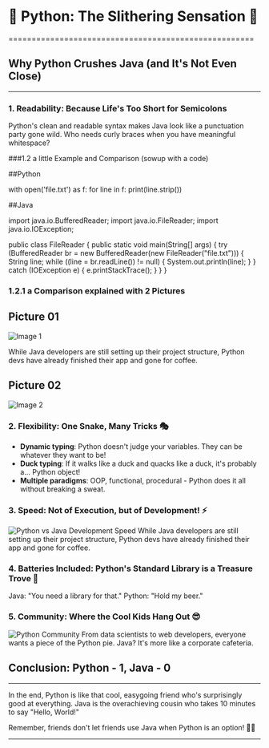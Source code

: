 # 🐍 Python: The Slithering Sensation 🚀
=====================================================

## Why Python Crushes Java (and It's Not Even Close)
---------------------------------------------------

### 1. Readability: Because Life's Too Short for Semicolons

Python's clean and readable syntax makes Java look like a punctuation party gone wild. Who needs curly braces when you have meaningful whitespace?

###1.2 a little Example and Comparison (sowup with a code)

##Python

with open('file.txt') as f:
    for line in f:
        print(line.strip())

##Java

import java.io.BufferedReader;
import java.io.FileReader;
import java.io.IOException;

public class FileReader {
    public static void main(String[] args) {
        try (BufferedReader br = new BufferedReader(new FileReader("file.txt"))) {
            String line;
            while ((line = br.readLine()) != null) {
                System.out.println(line);
            }
        } catch (IOException e) {
            e.printStackTrace();
        }
    }
}

### 1.2.1 a Comparison explained with 2 Pictures

## Picture 01
![Image 1](https://ibb.co/xKyp1L1)

While Java developers are still setting up their project structure, Python devs have already finished their app and gone for coffee.

## Picture 02
![Image 2](https://ibb.co/B2sFtgKR)

### 2. Flexibility: One Snake, Many Tricks 🎭

- **Dynamic typing**: Python doesn't judge your variables. They can be whatever they want to be!
- **Duck typing**: If it walks like a duck and quacks like a duck, it's probably a... Python object!
- **Multiple paradigms**: OOP, functional, procedural - Python does it all without breaking a sweat.

### 3. Speed: Not of Execution, but of Development! ⚡

![Python vs Java Development Speed](https://example.com/python-speed.jpg "Python is faster in development")
While Java developers are still setting up their project structure, Python devs have already finished their app and gone for coffee.

### 4. Batteries Included: Python's Standard Library is a Treasure Trove 🧰

Java: "You need a library for that."
Python: "Hold my beer."

### 5. Community: Where the Cool Kids Hang Out 😎

![Python Community](https://example.com/python-community.jpg "Python has a vibrant community")
From data scientists to web developers, everyone wants a piece of the Python pie. Java? It's more like a corporate cafeteria.

## Conclusion: Python - 1, Java - 0
-----------------------------------

In the end, Python is like that cool, easygoing friend who's surprisingly good at everything. Java is the overachieving cousin who takes 10 minutes to say "Hello, World!"

Remember, friends don't let friends use Java when Python is an option! 🐍💖

---

